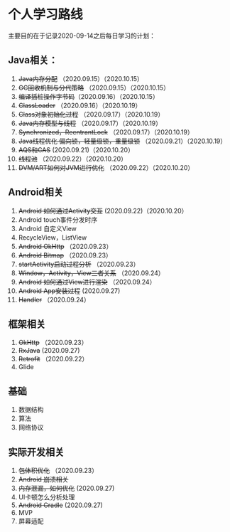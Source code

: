 # 个人学习路线

主要目的在于记录2020-09-14之后每日学习的计划：

## Java相关：

1. ~~Java内存分配~~ （2020.09.15）（2020.10.15）
2. ~~GC回收机制与分代策略~~ （2020.09.15）（2020.10.15）
3. ~~编译插桩操作字节码~~（2020.09.16）（2020.10.15）
4. ~~ClassLoader~~ （2020.09.16）（2020.10.19）
5. ~~Class对象初始化过程~~ （2020.09.17）（2020.10.19）
6. ~~Java内存模型与线程~~ （2020.09.17）（2020.10.19）
7. ~~Synchronized，ReentrantLock~~ （2020.09.17）（2020.10.19）
8. ~~Java线程优化 偏向锁，轻量级锁，重量级锁~~ （2020.09.21）（2020.10.19）
9. ~~AQS和CAS~~ (2020.09.21)（2020.10.20）
10. ~~线程池~~ （2020.09.22）（2020.10.20）
11. ~~DVM/ART如何对JVM进行优化~~ （2020.09.22）（2020.10.20）

## Android相关

1. ~~Android 如何通过Activity交互~~ (2020.09.22)（2020.10.20）
2. Android touch事件分发时序
3. Android 自定义View
4. RecycleView，ListView
5. ~~Android OkHttp~~ （2020.09.23）
6. ~~Android Bitmap~~ （2020.09.23）
7. ~~startActivity启动过程分析~~ （2020.09.23）
8. ~~Window，Activity，View三者关系~~ （2020.09.24）
9. ~~Android 如何通过View进行渲染~~ （2020.09.24）
10. ~~Android App安装过程~~ (2020.09.27)
11. ~~Handler~~ （2020.09.24）

## 框架相关

1. ~~OkHttp~~ （2020.09.23）
2. ~~RxJava~~ (2020.09.27)
3. ~~Retrofit~~ （2020.09.22）
4. Glide

## 基础

1. 数据结构
2. 算法
3. 网络协议

## 实际开发相关

1. ~~包体积优化~~ （2020.09.23）
2. ~~Android 崩溃相关~~
3. ~~内存泄漏，如何优化~~ (2020.09.27)
4. UI卡顿怎么分析处理
5. ~~Android Gradle~~ (2020.09.27)
6. MVP
7. 屏幕适配



